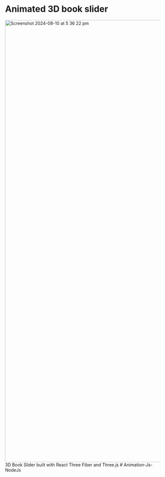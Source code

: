 # Animated 3D book slider
<img width="1440" alt="Screenshot 2024-08-10 at 5 36 22 pm" src="https://github.com/user-attachments/assets/7c09f0b9-9006-4865-9d3d-058bb6e2ba16">
 3D Book Slider built with React Three Fiber and Three.js
#   A n i m a t i o n - J s - N o d e J s  
 